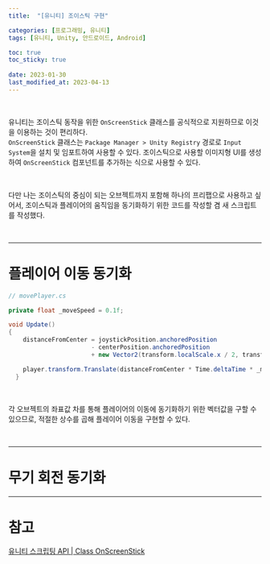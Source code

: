 ```yaml
---
title:  "[유니티] 조이스틱 구현"

categories: [프로그래밍, 유니티]
tags: [유니티, Unity, 안드로이드, Android]

toc: true
toc_sticky: true
 
date: 2023-01-30
last_modified_at: 2023-04-13
---
```


<br>

유니티는 조이스틱 동작을 위한 `OnScreenStick` 클래스를 공식적으로 지원하므로 이것을 이용하는 것이 편리하다.  
`OnScreenStick` 클래스는 `Package Manager > Unity Registry` 경로로 `Input System`을 설치 및 임포트하여 사용할 수 있다. 조이스틱으로 사용할 이미지형 UI를 생성하여 `OnScreenStick` 컴포넌트를 추가하는 식으로 사용할 수 있다.

<br>

다만 나는 조이스틱의 중심이 되는 오브젝트까지 포함해 하나의 프리팹으로 사용하고 싶어서, 조이스틱과 플레이어의 움직임을 동기화하기 위한 코드를 작성할 겸 새 스크립트를 작성했다.

<br>

---

# 플레이어 이동 동기화

```cs
// movePlayer.cs

private float _moveSpeed = 0.1f;

void Update()
{
    distanceFromCenter = joystickPosition.anchoredPosition
                       - centerPosition.anchoredPosition
                       + new Vector2(transform.localScale.x / 2, transform.localScale.y / 2);

    player.transform.Translate(distanceFromCenter * Time.deltaTime * _moveSpeed);
  }
```

<br>

각 오브젝트의 좌표값 차를 통해 플레이어의 이동에 동기화하기 위한 벡터값을 구할 수 있으므로, 적절한 상수를 곱해 플레이어 이동을 구현할 수 있다.

<br>

---

# 무기 회전 동기화

---
# 참고
[유니티 스크립팅 API | Class OnScreenStick](https://docs.unity3d.com/Packages/com.unity.inputsystem@1.0/api/UnityEngine.InputSystem.OnScreen.OnScreenStick.html)